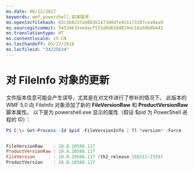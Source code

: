 ```yaml
---
ms.date: 06/12/2017
keywords: wmf,powershell,安装程序
ms.openlocfilehash: 63c3b8237a9883b147380dfe9cb173107cea9aa9
ms.sourcegitcommit: 54534635eedacf531d8d6344019dc16a50b8b441
ms.translationtype: HT
ms.contentlocale: zh-CN
ms.lasthandoff: 05/17/2018
ms.locfileid: "34225634"
---
```

# <a name="updates-to-fileinfo-object"></a>对 FileInfo 对象的更新
文件版本信息可能会产生误导，尤其是在对文件进行了修补的情况下。 此版本的 WMF 5.0 向 FileInfo 对象添加了新的 **FileVersionRaw** 和 **ProductVersionRaw** 脚本属性。 以下是为 powershell.exe 显示的属性（假设 $pid 为 PowerShell 进程的 ID）：

```powershell
PS C:\> Get-Process -Id $pid -FileVersionInfo | fl *version* -Force


FileVersionRaw    : 10.0.10586.117
ProductVersionRaw : 10.0.10586.117
FileVersion       : 10.0.10586.117 (th2_release.160212-2359)
ProductVersion    : 10.0.10586.117
